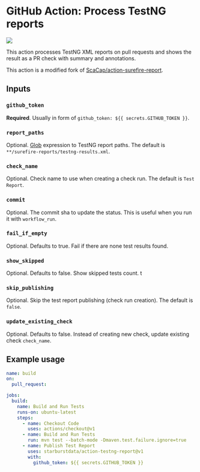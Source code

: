 # GitHub Action: Process TestNG reports

![](https://github.com/starburstdata/action-testng-report/workflows/build/badge.svg)

This action processes TestNG XML reports on pull requests and shows the result as a PR check with summary and annotations.

This action is a modified fork of [ScaCap/action-surefire-report](https://github.com/ScaCap/action-surefire-report).

## Inputs

### `github_token`

**Required**. Usually in form of `github_token: ${{ secrets.GITHUB_TOKEN }}`.

### `report_paths`

Optional. [Glob](https://github.com/actions/toolkit/tree/master/packages/glob) expression to TestNG report paths. The default is `**/surefire-reports/testng-results.xml`.

### `check_name`

Optional. Check name to use when creating a check run. The default is `Test Report`.

### `commit`

Optional. The commit sha to update the status. This is useful when you run it with `workflow_run`.


### `fail_if_empty`

Optional. Defaults to true. Fail if there are none test results found.

### `show_skipped`

Optional. Defaults to false. Show skipped tests count.
t
### `skip_publishing`

Optional. Skip the test report publishing (check run creation). The default is `false`.

### `update_existing_check`

Optional. Defaults to false. Instead of creating new check, update existing check `check_name`.

## Example usage

```yml
name: build
on:
  pull_request:

jobs:
  build:
    name: Build and Run Tests
    runs-on: ubuntu-latest
    steps:
      - name: Checkout Code
        uses: actions/checkout@v1
      - name: Build and Run Tests
        run: mvn test --batch-mode -Dmaven.test.failure.ignore=true
      - name: Publish Test Report
        uses: starburstdata/action-testng-report@v1
        with:
          github_token: ${{ secrets.GITHUB_TOKEN }}
```
